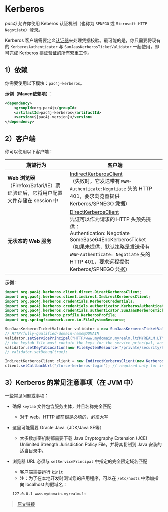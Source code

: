 # Kerberos

*pac4j* 允许你使用 Keberos 认证机制（也称为 `SPNEGO` 或 `Microsoft HTTP Negotiate`）登录。

Kerberos 客户端需要定义[认证器](/authenticators.html)来处理凭据校验。最可能的是，你只需要将现有的 `KerberosAuthenticator` 与 `SunJaasKerberosTicketValidator` 一起使用，即可完成 Kerberos 票证验证的所有繁重工作。

## 1）依赖

你需要使用以下模块：`pac4j-kerberos`。

**示例（Maven依赖项）**：

```xml
<dependency>
    <groupId>org.pac4j</groupId>
    <artifactId>pac4j-kerberos</artifactId>
    <version>${pac4j.version}</version>
</dependency>
```

## 2）客户端

你可以使用以下客户端：

|期望行为|客户端|
|--|--|
|**Web 浏览器**（Firefox/Safari/IE）票证验证后，它将用户配置文件存储在 session 中|[IndirectKerberosClient](https://github.com/pac4j/pac4j/blob/master/pac4j-kerberos/src/main/java/org/pac4j/kerberos/client/indirect/IndirectKerberosClient.java)<br/>（失败时，它发送带有 `WWW-Authenticate:Negotiate` 头的 HTTP 401，要求浏览器提供 Kerberos/SPNEGO 凭据）|
|**无状态的 Web 服务**|[DirectKerberosClient](https://github.com/pac4j/pac4j/blob/master/pac4j-kerberos/src/main/java/org/pac4j/kerberos/client/direct/DirectKerberosClient.java)<br/>凭证可以作为请求的 HTTP 头预先提供：<br/>Authentication: Negotiate SomeBase64EncKerberosTicket <br/>（如果未提供，默认策略是发送带有 `WWW-Authenticate: Negotiate` 头的 HTTP 401，要求远程提供 Kerberos/SPNEGO 凭据）|

**示例**：

```java
import org.pac4j.kerberos.client.direct.DirectKerberosClient;
import org.pac4j.kerberos.client.indirect.IndirectKerberosClient;
import org.pac4j.kerberos.credentials.KerberosCredentials;
import org.pac4j.kerberos.credentials.authenticator.KerberosAuthenticator;
import org.pac4j.kerberos.credentials.authenticator.SunJaasKerberosTicketValidator;
import org.pac4j.kerberos.profile.KerberosProfile;
import org.springframework.core.io.FileSystemResource;

SunJaasKerberosTicketValidator validator = new SunJaasKerberosTicketValidator();
// HTTP/fully-qualified-domain-name@DOMAIN
validator.setServicePrincipal("HTTP/www.mydomain.myrealm.lt@MYREALM.LT");
// the keytab file must contain the keys for the service principal, and should be protected
validator.setKeyTabLocation(new FileSystemResource("/private/security/http-keytab"));
// validator.setDebug(true);

IndirectKerberosClient client = new IndirectKerberosClient(new KerberosAuthenticator(validator));
client.setCallbackUrl("/force-kerberos-login"); // required only for indirect client
```

## 3）Kerberos 的常见注意事项（在 JVM 中）

一些常见问题或事项：

- 确保 `keytab` 文件包含服务主体，并且名称完全匹配
  - 对于 web，HTTP 或前缀是必填的，必须大写
- 这里可能需要 Oracle Java（JDK/Java SE等）
  - 大多数加密机制都需要下载 Java Cryptography Extension (JCE) Unlimited Strength Jurisdiction Policy File，并将其复制到 Java 安装的适当目录中。
- 浏览器 URL 必须与 `setServicePrincipal` 中指定的完全限定域名匹配
  - 客户端需要运行 `kinit`
  - 注：为了在本地开发时测试您的应用程序，可以在 `/etc/hosts` 中添加指向 localhost 的假域名：

  ```bash
  127.0.0.1 www.mydomain.myrealm.lt
  ```

> [原文链接](https://www.pac4j.org/docs/clients/kerberos.html)

